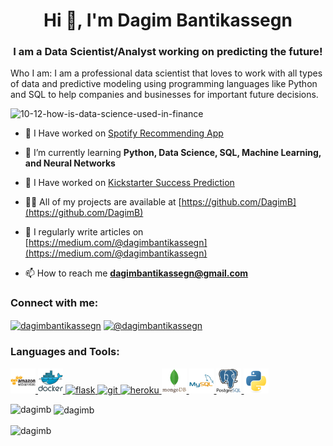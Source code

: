 <h1 align="center">Hi 👋, I'm Dagim Bantikassegn</h1>
<h3 align="center">I am a Data Scientist/Analyst working on predicting the future!</h3>

Who I am:
I am a professional data scientist that loves to work with all types of data and predictive modeling using programming languages like Python and SQL to help companies and businesses for important future decisions.

![10-12-how-is-data-science-used-in-finance](https://user-images.githubusercontent.com/91219777/154115118-af04002f-a5cb-4987-aae0-7808f21d9c22.png)


- 🔭 I Have worked on [Spotify Recommending App](https://github.com/Spot-Build-Week)

- 🌱 I’m currently learning **Python, Data Science, SQL, Machine Learning, and Neural Networks**

- 👯 I Have worked on [Kickstarter Success Prediction](https://github.com/FT-Kickstarter-03-Jan-2022)

- 👨‍💻 All of my projects are available at [https://github.com/DagimB](https://github.com/DagimB)

- 📝 I regularly write articles on [https://medium.com/@dagimbantikassegn](https://medium.com/@dagimbantikassegn)

- 📫 How to reach me **dagimbantikassegn@gmail.com**

<h3 align="left">Connect with me:</h3>
<p align="left">
<a href="https://linkedin.com/in/dagimbantikassegn" target="blank"><img align="center" src="https://raw.githubusercontent.com/rahuldkjain/github-profile-readme-generator/master/src/images/icons/Social/linked-in-alt.svg" alt="dagimbantikassegn" height="30" width="40" /></a>
<a href="https://medium.com/@dagimbantikassegn" target="blank"><img align="center" src="https://raw.githubusercontent.com/rahuldkjain/github-profile-readme-generator/master/src/images/icons/Social/medium.svg" alt="@dagimbantikassegn" height="30" width="40" /></a>
</p>

<h3 align="left">Languages and Tools:</h3>
<p align="left"> <a href="https://aws.amazon.com" target="_blank" rel="noreferrer"> <img src="https://raw.githubusercontent.com/devicons/devicon/master/icons/amazonwebservices/amazonwebservices-original-wordmark.svg" alt="aws" width="40" height="40"/> </a> <a href="https://www.docker.com/" target="_blank" rel="noreferrer"> <img src="https://raw.githubusercontent.com/devicons/devicon/master/icons/docker/docker-original-wordmark.svg" alt="docker" width="40" height="40"/> </a> <a href="https://flask.palletsprojects.com/" target="_blank" rel="noreferrer"> <img src="https://www.vectorlogo.zone/logos/pocoo_flask/pocoo_flask-icon.svg" alt="flask" width="40" height="40"/> </a> <a href="https://git-scm.com/" target="_blank" rel="noreferrer"> <img src="https://www.vectorlogo.zone/logos/git-scm/git-scm-icon.svg" alt="git" width="40" height="40"/> </a> <a href="https://heroku.com" target="_blank" rel="noreferrer"> <img src="https://www.vectorlogo.zone/logos/heroku/heroku-icon.svg" alt="heroku" width="40" height="40"/> </a> <a href="https://www.mongodb.com/" target="_blank" rel="noreferrer"> <img src="https://raw.githubusercontent.com/devicons/devicon/master/icons/mongodb/mongodb-original-wordmark.svg" alt="mongodb" width="40" height="40"/> </a> <a href="https://www.mysql.com/" target="_blank" rel="noreferrer"> <img src="https://raw.githubusercontent.com/devicons/devicon/master/icons/mysql/mysql-original-wordmark.svg" alt="mysql" width="40" height="40"/> </a> <a href="https://www.postgresql.org" target="_blank" rel="noreferrer"> <img src="https://raw.githubusercontent.com/devicons/devicon/master/icons/postgresql/postgresql-original-wordmark.svg" alt="postgresql" width="40" height="40"/> </a> <a href="https://www.python.org" target="_blank" rel="noreferrer"> <img src="https://raw.githubusercontent.com/devicons/devicon/master/icons/python/python-original.svg" alt="python" width="40" height="40"/> </a> </p>

<p><img align="left" src="https://github-readme-stats.vercel.app/api/top-langs?username=dagimb&show_icons=true&locale=en&layout=compact" alt="dagimb" /></p>

<p>&nbsp;<img align="center" src="https://github-readme-stats.vercel.app/api?username=dagimb&show_icons=true&locale=en" alt="dagimb" /></p>

<p><img align="center" src="https://github-readme-streak-stats.herokuapp.com/?user=dagimb&" alt="dagimb" /></p>
